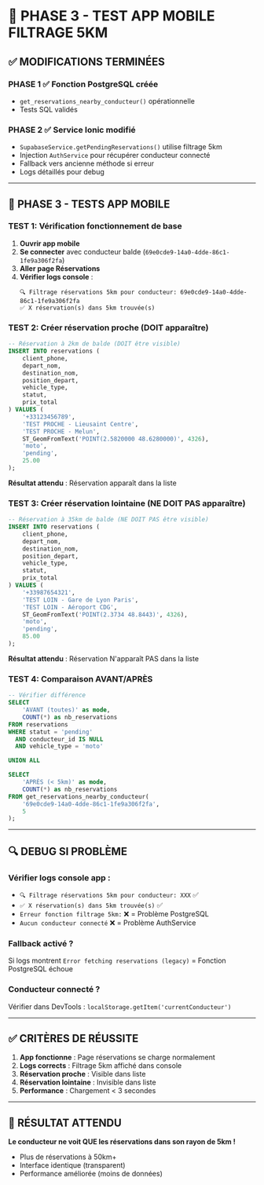 # 📱 PHASE 3 - TEST APP MOBILE FILTRAGE 5KM

## ✅ **MODIFICATIONS TERMINÉES**

### **PHASE 1** ✅ Fonction PostgreSQL créée
- `get_reservations_nearby_conducteur()` opérationnelle
- Tests SQL validés

### **PHASE 2** ✅ Service Ionic modifié  
- `SupabaseService.getPendingReservations()` utilise filtrage 5km
- Injection `AuthService` pour récupérer conducteur connecté
- Fallback vers ancienne méthode si erreur
- Logs détaillés pour debug

---

## 🧪 **PHASE 3 - TESTS APP MOBILE**

### **TEST 1: Vérification fonctionnement de base**
1. **Ouvrir app mobile** 
2. **Se connecter** avec conducteur balde (`69e0cde9-14a0-4dde-86c1-1fe9a306f2fa`)
3. **Aller page Réservations**
4. **Vérifier logs console** :
   ```
   🔍 Filtrage réservations 5km pour conducteur: 69e0cde9-14a0-4dde-86c1-1fe9a306f2fa
   ✅ X réservation(s) dans 5km trouvée(s)
   ```

### **TEST 2: Créer réservation proche (DOIT apparaître)**
```sql
-- Réservation à 2km de balde (DOIT être visible)
INSERT INTO reservations (
    client_phone, 
    depart_nom, 
    destination_nom,
    position_depart, 
    vehicle_type,
    statut,
    prix_total
) VALUES (
    '+33123456789', 
    'TEST PROCHE - Lieusaint Centre', 
    'TEST PROCHE - Melun',
    ST_GeomFromText('POINT(2.5820000 48.6280000)', 4326),
    'moto',
    'pending',
    25.00
);
```
**Résultat attendu** : Réservation apparaît dans la liste

### **TEST 3: Créer réservation lointaine (NE DOIT PAS apparaître)**
```sql
-- Réservation à 35km de balde (NE DOIT PAS être visible)
INSERT INTO reservations (
    client_phone, 
    depart_nom, 
    destination_nom,
    position_depart, 
    vehicle_type,
    statut,
    prix_total
) VALUES (
    '+33987654321', 
    'TEST LOIN - Gare de Lyon Paris', 
    'TEST LOIN - Aéroport CDG',
    ST_GeomFromText('POINT(2.3734 48.8443)', 4326),
    'moto',
    'pending',
    85.00
);
```
**Résultat attendu** : Réservation N'apparaît PAS dans la liste

### **TEST 4: Comparaison AVANT/APRÈS**
```sql
-- Vérifier différence
SELECT 
    'AVANT (toutes)' as mode,
    COUNT(*) as nb_reservations
FROM reservations 
WHERE statut = 'pending' 
  AND conducteur_id IS NULL
  AND vehicle_type = 'moto'

UNION ALL

SELECT 
    'APRÈS (< 5km)' as mode,
    COUNT(*) as nb_reservations
FROM get_reservations_nearby_conducteur(
    '69e0cde9-14a0-4dde-86c1-1fe9a306f2fa',
    5
);
```

---

## 🔍 **DEBUG SI PROBLÈME**

### **Vérifier logs console app :**
- `🔍 Filtrage réservations 5km pour conducteur: XXX` ✅
- `✅ X réservation(s) dans 5km trouvée(s)` ✅
- `Erreur fonction filtrage 5km:` ❌ = Problème PostgreSQL
- `Aucun conducteur connecté` ❌ = Problème AuthService

### **Fallback activé ?**
Si logs montrent `Error fetching reservations (legacy)` = Fonction PostgreSQL échoue

### **Conducteur connecté ?**
Vérifier dans DevTools : `localStorage.getItem('currentConducteur')`

---

## ✅ **CRITÈRES DE RÉUSSITE**

1. **App fonctionne** : Page réservations se charge normalement
2. **Logs corrects** : Filtrage 5km affiché dans console
3. **Réservation proche** : Visible dans liste
4. **Réservation lointaine** : Invisible dans liste
5. **Performance** : Chargement < 3 secondes

---

## 🎯 **RÉSULTAT ATTENDU**

**Le conducteur ne voit QUE les réservations dans son rayon de 5km !**
- Plus de réservations à 50km+
- Interface identique (transparent)
- Performance améliorée (moins de données)